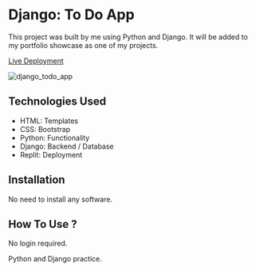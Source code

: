 # Django: To Do App

This project was built by me using Python and Django. It will be added to my portfolio showcase as one of my projects.

[Live Deployment]()

![django_todo_app](https://user-images.githubusercontent.com/78431899/203428033-aa98cbec-56f1-4716-bdcb-b67d952a7a4b.png)

## Technologies Used
- HTML: Templates
- CSS: Bootstrap
- Python: Functionality
- Django: Backend / Database
- Replit: Deployment

## Installation
No need to install any software.

## How To Use ?
No login required.

Python and Django practice.

